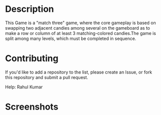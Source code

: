 # Description

This Game  is a "match three" game, where the core gameplay is based on swapping two adjacent candies among several on the gameboard as to make a row or column of at least 3 matching-colored candies.The game is split among many levels, which must be completed in sequence.

# Contributing

  If you'd like to add a repository to the list, please create an Issue, or fork this repository and submit a pull request.

  Help: Rahul Kumar

# Screenshots

